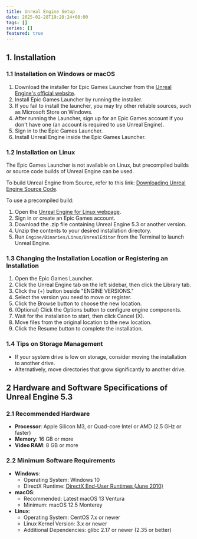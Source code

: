 ```yaml
---
title: Unreal Engine Setup
date: 2025-02-28T19:28:24+08:00
tags: []
series: []
featured: true
---
```

 
## 1. Installation

### 1.1 Installation on Windows or macOS
1. Download the installer for Epic Games Launcher from the [Unreal Engine's official website](https://www.unrealengine.com/en-us/download).
2. Install Epic Games Launcher by running the installer.
3. If you fail to install the launcher, you may try other reliable sources, such as Microsoft Store on Windows.
4. After running the Launcher, sign up for an Epic Games account if you don't have one (an account is required to use Unreal Engine).
5. Sign in to the Epic Games Launcher.
6. Install Unreal Engine inside the Epic Games Launcher.

### 1.2 Installation on Linux
The Epic Games Launcher is not available on Linux, but precompiled builds or source code builds of Unreal Engine can be used.

To build Unreal Engine from Source, refer to this link: [Downloading Unreal Engine Source Code](https://dev.epicgames.com/documentation/en-us/unreal-engine/downloading-unreal-engine-source-code?application_version=5.3).

To use a precompiled build:
1. Open the [Unreal Engine for Linux webpage](https://www.unrealengine.com/en-US/linux).
2. Sign in or create an Epic Games account.
3. Download the .zip file containing Unreal Engine 5.3 or another version.
4. Unzip the contents to your desired installation directory.
5. Run `Engine/Binaries/Linux/UnrealEditor` from the Terminal to launch Unreal Engine.

### 1.3 Changing the Installation Location or Registering an Installation
1. Open the Epic Games Launcher.
2. Click the Unreal Engine tab on the left sidebar, then click the Library tab.
3. Click the (+) button beside "ENGINE VERSIONS."
4. Select the version you need to move or register.
5. Click the Browse button to choose the new location.
6. (Optional) Click the Options button to configure engine components.
7. Wait for the installation to start, then click Cancel (X).
8. Move files from the original location to the new location.
9. Click the Resume button to complete the installation.

### 1.4 Tips on Storage Management
- If your system drive is low on storage, consider moving the installation to another drive.
- Alternatively, move directories that grow significantly to another drive.

## 2 Hardware and Software Specifications of Unreal Engine 5.3

### 2.1 Recommended Hardware
- **Processor**: Apple Silicon M3, or Quad-core Intel or AMD (2.5 GHz or faster)
- **Memory**: 16 GB or more
- **Video RAM**: 8 GB or more

### 2.2 Minimum Software Requirements
- **Windows**:
  - Operating System: Windows 10
  - DirectX Runtime: [DirectX End-User Runtimes (June 2010)](https://www.microsoft.com/en-us/download/details.aspx?id=8109)
- **macOS**:
  - Recommended: Latest macOS 13 Ventura
  - Minimum: macOS 12.5 Monterey
- **Linux**:
  - Operating System: CentOS 7.x or newer
  - Linux Kernel Version: 3.x or newer
  - Additional Dependencies: glibc 2.17 or newer (2.35 or better)

